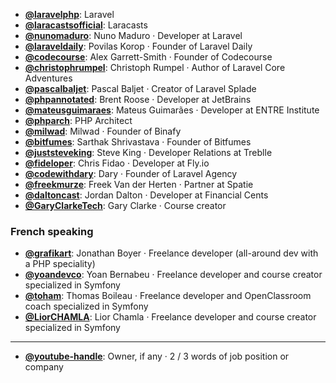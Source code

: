 - **[@laravelphp](https://www.youtube.com/@laravelphp)**: Laravel
- **[@laracastsofficial](https://www.youtube.com/@Laracastsofficial)**: Laracasts
- **[@nunomaduro](https://www.youtube.com/@nunomaduro)**: Nuno Maduro ‧ Developer at Laravel
- **[@laraveldaily](https://www.youtube.com/@LaravelDaily)**: Povilas Korop ‧ Founder of Laravel Daily
- **[@codecourse](https://www.youtube.com/@codecourse)**: Alex Garrett-Smith ‧ Founder of Codecourse
- **[@christophrumpel](https://www.youtube.com/@christophrumpel)**: Christoph Rumpel ‧ Author of Laravel Core Adventures
- **[@pascalbaljet](https://www.youtube.com/@PascalBaljet)**: Pascal Baljet ‧ Creator of Laravel Splade
- **[@phpannotated](https://www.youtube.com/@phpannotated)**: Brent Roose ‧ Developer at JetBrains
- **[@mateusguimaraes](https://www.youtube.com/@MateusGuimaraes)**: Mateus Guimarães ‧ Developer at ENTRE Institute
- **[@phparch](https://www.youtube.com/@Phparch)**: PHP Architect
- **[@milwad](https://www.youtube.com/@milwad)**: Milwad ‧ Founder of Binafy
- **[@bitfumes](https://www.youtube.com/@Bitfumes)**: Sarthak Shrivastava ‧ Founder of Bitfumes
- **[@juststeveking](https://www.youtube.com/@JustSteveKing)**: Steve King ‧ Developer Relations at Treblle
- **[@fideloper](https://www.youtube.com/@fideloper)**: Chris Fidao ‧ Developer at Fly.io
- **[@codewithdary](https://www.youtube.com/@codewithdary)**: Dary ‧ Founder of Laravel Agency
- **[@freekmurze](https://www.youtube.com/@freekmurze)**: Freek Van der Herten ‧ Partner at Spatie
- **[@daltoncast](https://www.youtube.com/@daltoncast)**: Jordan Dalton ‧ Developer at Financial Cents
- **[@GaryClarkeTech](https://www.youtube.com/@GaryClarkeTech)**: Gary Clarke  ‧ Course creator

### French speaking
- **[@grafikart](https://www.youtube.com/@grafikart)**: Jonathan Boyer ‧ Freelance developer (all-around dev with a PHP speciality)
- **[@yoandevco](https://www.youtube.com/@yoandevco)**: Yoan Bernabeu ‧ Freelance developer and course creator specialized in Symfony
- **[@toham](https://www.youtube.com/@toham)**: Thomas Boileau ‧ Freelance developer and OpenClassroom coach specialized in Symfony
- **[@LiorCHAMLA](https://www.youtube.com/@LiorCHAMLA)**: Lior Chamla ‧ Freelance developer and course creator specialized in Symfony

---

- **[@youtube-handle](https://www.youtube.com/@youtube-handle)**: Owner, if any ‧ 2 / 3 words of job position or company
